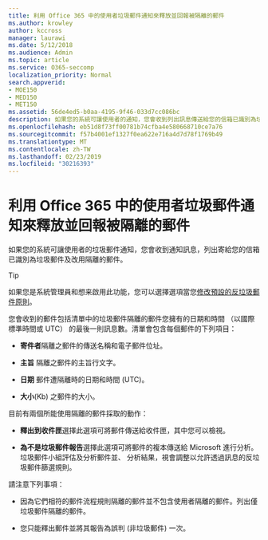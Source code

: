 ```yaml
---
title: 利用 Office 365 中的使用者垃圾郵件通知來釋放並回報被隔離的郵件
ms.author: krowley
author: kccross
manager: laurawi
ms.date: 5/12/2018
ms.audience: Admin
ms.topic: article
ms.service: O365-seccomp
localization_priority: Normal
search.appverid:
- MOE150
- MED150
- MET150
ms.assetid: 56de4ed5-b0aa-4195-9f46-033d7cc086bc
description: 如果您的系統可讓使用者的通知，您會收到列出訊息傳送給您的信箱已識別為垃圾郵件、 大量或網路釣魚郵件通知訊息。您可以釋出或報告的郵件之後被通知。
ms.openlocfilehash: eb51d8f73ff00781b74cfba4e580668710ce7a76
ms.sourcegitcommit: f57b4001ef1327f0ea622e716a4d7d78f1769b49
ms.translationtype: MT
ms.contentlocale: zh-TW
ms.lasthandoff: 02/23/2019
ms.locfileid: "30216393"
---
```

# <a name="use-user-spam-notifications-to-release-and-report-quarantined-messages-in-office-365"></a>利用 Office 365 中的使用者垃圾郵件通知來釋放並回報被隔離的郵件

如果您的系統可讓使用者的垃圾郵件通知，您會收到通知訊息，列出寄給您的信箱已識別為垃圾郵件及改用隔離的郵件。
  
> [!TIP]
> 如果您是系統管理員和想来啟用此功能，您可以選擇選項當您[修改預設的反垃圾郵件原則](https://go.microsoft.com/fwlink/?LinkId=800313)。 
  
您會收到的郵件包括清單中的垃圾郵件隔離的郵件您擁有的日期和時間 （以國際標準時間或 UTC） 的最後一則訊息數。清單會包含每個郵件的下列項目：
  
- **寄件者**隔離之郵件的傳送名稱和電子郵件位址。 
    
- **主旨** 隔離之郵件的主旨行文字。 
    
- **日期** 郵件遭隔離時的日期和時間 (UTC)。 
    
- **大小**(Kb) 之郵件的大小。 
    
目前有兩個所能使用隔離的郵件採取的動作：
  
- **釋出到收件匣**選擇此選項可將郵件傳送給收件匣，其中您可以檢視。 
    
- **為不是垃圾郵件報告**選擇此選項可將郵件的複本傳送給 Microsoft 進行分析。垃圾郵件小組評估及分析郵件並、 分析結果，視會調整以允許透過訊息的反垃圾郵件篩選規則。 
    
請注意下列事項：
  
- 因為它們相符的郵件流程規則隔離的郵件並不包含使用者隔離的郵件。列出僅垃圾郵件隔離的郵件。
    
- 您只能釋出郵件並將其報告為誤判 (非垃圾郵件)   一次。
    


